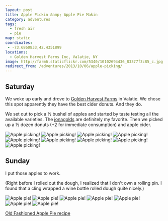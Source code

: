 ```yaml
---
layout: post
title: Apple Pickin &amp; Apple Pie Makin
category: adventures
tags:
  - fresh air
  - pie
map: static
coordinates:
 - -73.6860833,42.4351899
locations:
  - Golden Harvest Farms Inc, Valatie, NY
image: http://farm6.staticflickr.com/5340/10102694436_83377f3c85_c.jpg
redirect_from: /adventures/2013/10/06/apple-picking/
---
```



## Saturday

We woke up early and drove to [Golden Harvest Farms](http://goldenharvestfarms.com/) in Valatie. We chose this spot apparently they have the best cider donuts. And they do.

We set out to pick a &frac12; bushel of apples and started by taste testing all the available varieties. The [jonagolds](http://en.wikipedia.org/wiki/Jonagold) are definitely my favorite. Then we picked up a &frac12; dozen donuts (+2 for immediate consumption) and apple cider.

<div class="photos">

<img src="http://farm6.staticflickr.com/5340/10102694436_83377f3c85_c.jpg" class="pop-out" alt="Apple picking!">
<img src="http://farm6.staticflickr.com/5515/10102654325_a56b0c1559_c.jpg" class="img-thirds" alt="Apple picking!">
<img src="http://farm4.staticflickr.com/3668/10102661795_6b36612381_c.jpg" class="img-thirds" alt="Apple picking!">
<img src="http://farm6.staticflickr.com/5527/10102718066_a5eeaaf22c_c.jpg" class="img-thirds" alt="Apple picking!">
<img src="http://farm3.staticflickr.com/2838/10102645964_ef3883488e_c.jpg" class="pop-out" alt="Apple picking!">
<img src="http://farm8.staticflickr.com/7340/10102746423_fb666543af_c.jpg" class="img-half" alt="Apple picking!">
<img src="http://farm6.staticflickr.com/5480/10102690765_8754acf3bf_c.jpg" class="img-half" alt="Apple picking!">
<img src="http://farm6.staticflickr.com/5457/10102753196_97c9ccfa95_c.jpg" class="img-half" alt="Apple picking!">
<img src="http://farm8.staticflickr.com/7344/10102666454_5744048d1f_c.jpg" class="img-half" alt="Apple picking!">
</div>

## Sunday

I put those apples to work.

(Right before I rolled out the dough, I realized that I don't own a rolling pin. I found that a cling wrapped a wine bottle rolled dough quite nicely.)

<div class="photos">

<img src="http://farm8.staticflickr.com/7416/10120984453_253b5eb02c_c.jpg" class="img-split-tall" alt="Apple pie!">
<img src="http://farm4.staticflickr.com/3755/10120832675_84a12004cb_c.jpg" class="img-split-wide" alt="Apple pie!">
<img src="http://farm6.staticflickr.com/5466/10120826985_38924b6bbd_c.jpg" class="img-half" alt="Apple pie!">
<img src="http://farm3.staticflickr.com/2891/10120967183_dfae2114dd_c.jpg" class="img-half" alt="Apple pie!">
<img src="http://farm8.staticflickr.com/7398/10120822025_27d975af0d_c.jpg" class="img-half" alt="Apple pie!">
<img src="http://farm4.staticflickr.com/3779/10120798284_321b954379_c.jpg" class="img-half" alt="Apple pie!">
<img src="http://farm8.staticflickr.com/7368/10120973273_56d6b117bd_c.jpg" class="pop-out" alt="Apple pie!">
</div>

[Old Fashioned Apple Pie recipe](http://www.marthastewart.com/344255/old-fashioned-apple-pie)